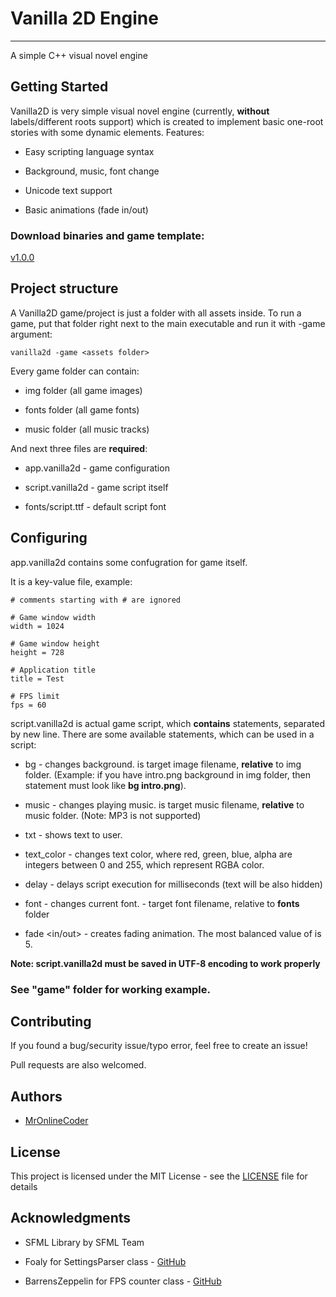 # Vanilla 2D Engine
-------------------

A simple C++ visual novel engine

## Getting Started

Vanilla2D is very simple visual novel engine (currently, **without** labels/different roots support) which is created to implement basic one-root stories with some dynamic elements. Features:

* Easy scripting language syntax

* Background, music, font change

* Unicode text support

* Basic animations (fade in/out)

### Download binaries and game template: 

[v1.0.0](https://github.com/MrOnlineCoder/Vanilla2D/releases/tag/v1.0.0)

## Project structure

A Vanilla2D game/project is just a folder with all assets inside.
To run a game, put that folder right next to the main executable and run it with -game argument:

```
vanilla2d -game <assets folder>
```

Every game folder can contain:

* img folder (all game images)

* fonts folder (all game fonts)

* music folder (all music tracks)

And next three files are **required**:

* app.vanilla2d - game configuration

* script.vanilla2d - game script itself

* fonts/script.ttf - default script font

## Configuring

app.vanilla2d contains some confugration for game itself.

It is a key-value file, example:

```
# comments starting with # are ignored

# Game window width
width = 1024

# Game window height
height = 728

# Application title
title = Test

# FPS limit
fps = 60

```

script.vanilla2d is actual game script, which **contains** statements, separated by new line. There are some available statements, which can be used in a script:

* bg <filename> - changes background. <filename> is target image filename, **relative** to img folder. (Example: if you have intro.png background in img folder, then statement must look like **bg intro.png**).

* music <filename> - changes playing music. <filename> is target music filename, **relative** to music folder. (Note: MP3 is not supported)

* txt <text> - shows text to user.

* text_color <red> <green> <blue> <alpha> - changes text color, where red, green, blue, alpha are integers between 0 and 255, which represent RGBA color.

* delay <amount> - delays script execution for <amount> milliseconds (text will be also hidden)

* font <filename> - changes current font. <filename> - target font filename, relative to **fonts** folder

* fade <in/out> <speed> - creates fading animation. The most balanced value of <speed> is 5.

**Note: script.vanilla2d must be saved in UTF-8 encoding to work properly** 

### See "game" folder for working example.
 
## Contributing

If you found a bug/security issue/typo error, feel free to create an issue!

Pull requests are also welcomed.

## Authors

* [MrOnlineCoder](https://github.com/MrOnlineCoder)

## License

This project is licensed under the MIT License - see the [LICENSE](LICENSE) file for details

## Acknowledgments

* SFML Library by SFML Team

* Foaly for SettingsParser class - [GitHub](https://github.com/SFML/SFML/wiki/Source:-Settings-Parser)

* BarrensZeppelin for FPS counter class - [GitHub](https://github.com/SFML/SFML/wiki/Source:-FPS)
